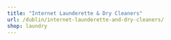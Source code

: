 ```yaml
---
title: "Internet Launderette & Dry Cleaners"
url: /dublin/internet-launderette-and-dry-cleaners/
shop: laundry
---
```

